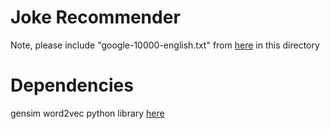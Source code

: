 # Joke Recommender

Note, please include "google-10000-english.txt" from [here](https://github.com/first20hours/google-10000-english) in this directory

# Dependencies
gensim word2vec python library [here](https://radimrehurek.com/gensim)

